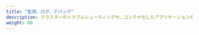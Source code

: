 ```yaml
---
title: "監視、ログ、デバッグ"
description: クラスターのトラブルシューティングや、コンテナ化したアプリケーションのデバッグのために、監視とロギングをセットアップします。
weight: 80
---
```

